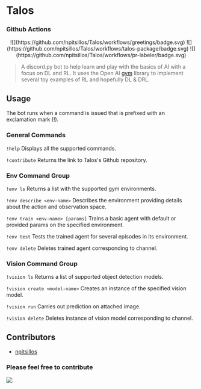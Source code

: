 # Talos

### Github Actions
<p align="center">
    ![](https://github.com/npitsillos/Talos/workflows/greetings/badge.svg)
    ![](https://github.com/npitsillos/Talos/workflows/talos-package/badge.svg)
    ![](https://github.com/npitsillos/Talos/workflows/pr-labeler/badge.svg)
</p>

> A discord.py bot to help learn and play with the basics of AI with a focus on DL and RL.  It uses the Open AI [gym](https://github.com/openai/gym) library to implement several toy examples of RL and hopefully DL & DRL.

## Usage
The bot runs when a command is issued that is prefixed with an exclamation mark (!).

### General Commands
```!help``` Displays all the supported commands.

```!contribute``` Returns the link to Talos's Github repository.

### Env Command Group
```!env ls``` Returns a list with the supported gym environments.

```!env describe <env-name>``` Describes the environment providing details about the action and observation space.

```!env train <env-name> [params]``` Trains a basic agent with default or provided params on the specified environment.

```!env test``` Tests the trained agent for several episodes in its environment.

```!env delete``` Deletes trained agent corresponding to channel.

### Vision Command Group
```!vision ls``` Returns a list of supported object detection models.

```!vision create <model-name>``` Creates an instance of the specified vision model.

```!vision run``` Carries out prediction on attached image.

```!vision delete``` Deletes instance of vision model corresponding to channel.

## Contributors
* [npitsillos](https://github.com/npitsillos)

### Please feel free to contribute
<p>
  <a href="http://makeapullrequest.com">
    <img src="https://img.shields.io/badge/PRs-welcome-brightgreen.svg">
  </a>
</p>